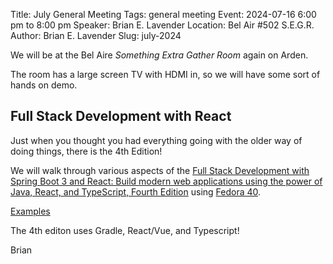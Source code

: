 Title: July General Meeting
Tags: general meeting
Event: 2024-07-16 6:00 pm to 8:00 pm
Speaker: Brian E. Lavender
Location: Bel Air #502 S.E.G.R.
Author: Brian E. Lavender
Slug: july-2024

We will be at the Bel Aire *Something Extra Gather Room* again on Arden. 

The room has a large screen TV with HDMI in, so we will have some sort of hands on demo.

## Full Stack Development with React 

Just when you thought you had everything going with the older
way of doing things, there is the 4th Edition!

We will walk through various aspects of the [Full Stack Development with Spring Boot 3 and React: Build modern web applications using the power of Java, React, and TypeScript, Fourth Edition](https://www.packtpub.com/en-us/product/full-stack-development-with-spring-boot-3-and-react-9781805122463) using [Fedora 40](https://fedoraproject.org/workstation/download).

[Examples](https://github.com/PacktPublishing/Full-Stack-Development-with-Spring-Boot-3-and-React-Fourth-Edition)

The 4th editon uses Gradle, React/Vue, and Typescript! 

Brian
